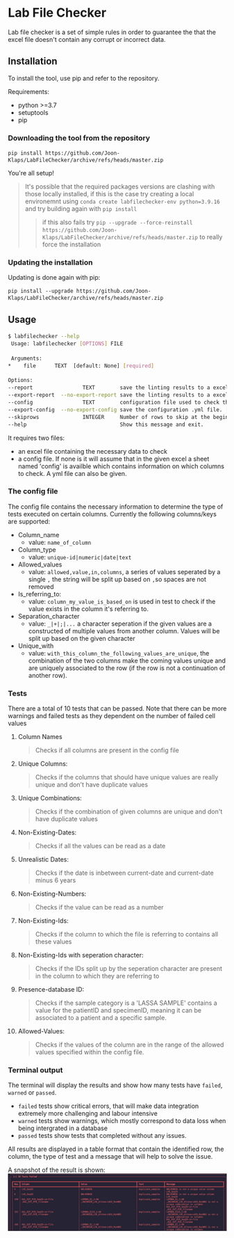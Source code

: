 # Lab File Checker

Lab file checker is a set of simple rules in order to guarantee the that the excel file doesn't contain any corrupt or incorrect data.

## Installation

To install the tool, use pip and refer to the repository.

Requirements:

- python >=3.7
- setuptools
- pip

### Downloading the tool from the repository

```
pip install https://github.com/Joon-Klaps/LabFileChecker/archive/refs/heads/master.zip
```

You're all setup!

> It's possible that the required packages versions are clashing with those locally installed, if this is the case try creating a local environemnt using `conda create labfilechecker-env python=3.9.16` and try building again with `pip install`
>
> > if this also fails try `pip --upgrade --force-reinstall https://github.com/Joon-Klaps/LabFileChecker/archive/refs/heads/master.zip` to really force the installation

### Updating the installation

Updating is done again with pip:

```
pip install --upgrade https://github.com/Joon-Klaps/LabFileChecker/archive/refs/heads/master.zip
```

## Usage

```bash
$ labfilechecker --help
 Usage: labfilechecker [OPTIONS] FILE

 Arguments:
*    file      TEXT  [default: None] [required]

Options:
--report                TEXT        save the linting results to a excel file. [default: report.xlsx]
--export-report  --no-export-report save the linting results to a excel file. [default: export-report]
--config                TEXT        configuration file used to check the excel file. [default: config sheet in [file]]
--export-config  --no-export-config save the configuration .yml file. [default: no-export-config]
--skiprows              INTEGER     Number of rows to skip at the beginning of the excel file. [default: 1]
--help                              Show this message and exit.
```

It requires two files:

- an excel file containing the necessary data to check
- a config file. If none is it will assume that in the given excel a sheet named 'config' is availble which contains information on which columns to check. A yml file can also be given.

### The config file

The config file contains the necessary information to determine the type of tests executed on certain columns.
Currently the following columns/keys are supported:

- Column_name
  - value: `name_of_column`
- Column_type
  - value: `unique-id|numeric|date|text`
- Allowed_values
  - value: `allowed,value,in,columns`, a series of values seperated by a single `,` the string will be split up based on `,`so spaces are not removed
- Is_referring_to:
  - value: `column_my_value_is_based_on` is used in test to check if the value exists in the column it's referring to.
- Separation_character
  - value: `_|+|;|...` a character seperation if the given values are a constructed of multiple values from another column. Values will be split up based on the given character
- Unique_with
  - value: `with_this_column_the_following_values_are_unique`, the combination of the two columns make the coming values unique and are uniquely associated to the row (if the row is not a continuation of another row).

### Tests

There are a total of 10 tests that can be passed. Note that there can be more warnings and failed tests as they dependent on the number of failed cell values

1. Column Names

   > Checks if all columns are present in the config file

2. Unique Columns:

   > Checks if the columns that should have unique values are really unique and don't have duplicate values

3. Unique Combinations:

   > Checks if the combination of given columns are unique and don't have duplicate values

4. Non-Existing-Dates:

   > Checks if all the values can be read as a date

5. Unrealistic Dates:

   > Checks if the date is inbetween current-date and current-date minus 6 years

6. Non-Existing-Numbers:

   > Checks if the value can be read as a number

7. Non-Existing-Ids:

   > Checks if the column to which the file is referring to contains all these values

8. Non-Existing-Ids with seperation character:

   > Checks if the IDs split up by the seperation character are present in the column to which they are referring to

9. Presence-database ID:

   > Checks if the sample category is a 'LASSA SAMPLE' contains a value for the patientID and specimenID, meaning it can be associated to a patient and a specific sample.

10. Allowed-Values:

    > Checks if the values of the column are in the range of the allowed values specified within the config file.

### Terminal output

The terminal will display the results and show how many tests have `failed`, `warned` or `passed`.

- `failed` tests show critical errors, that will make data integration extremely more challenging and labour intensive
- `warned` tests show warnings, which mostly correspond to data loss when being intergrated in a database
- `passed` tests show tests that completed without any issues.

All results are displayed in a table format that contain the identified row, the column, the type of test and a message that will help to solve the issue.

A snapshot of the result is shown:
![failed-tests](assets/images/snapshot_failed_tests.png)
